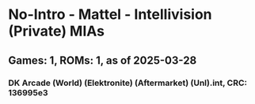 # No-Intro - Mattel - Intellivision (Private) MIAs
## Games: 1, ROMs: 1, as of 2025-03-28

### DK Arcade (World) (Elektronite) (Aftermarket) (Unl).int, CRC: 136995e3
